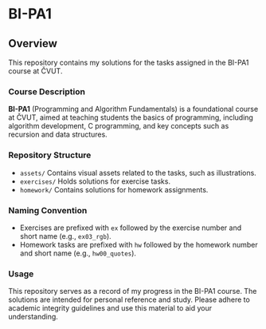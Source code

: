 # BI-PA1

## Overview

This repository contains my solutions for the tasks assigned in the BI-PA1 course at ČVUT.

### Course Description

**BI-PA1** (Programming and Algorithm Fundamentals) is a foundational course at ČVUT, aimed at teaching students the basics of programming, including algorithm development, C programming, and key concepts such as recursion and data structures.

### Repository Structure

- `assets/` Contains visual assets related to the tasks, such as illustrations.
- `exercises/` Holds solutions for exercise tasks.
- `homework/` Contains solutions for homework assignments.

### Naming Convention

- Exercises are prefixed with `ex` followed by the exercise number and short name (e.g., `ex03_rgb`).
- Homework tasks are prefixed with `hw` followed by the homework number and short name (e.g., `hw00_quotes`).

### Usage

This repository serves as a record of my progress in the BI-PA1 course. The solutions are intended for personal reference and study. Please adhere to academic integrity guidelines and use this material to aid your understanding.
